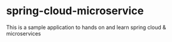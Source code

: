 # spring-cloud-microservice
This is a sample application to hands on and learn spring cloud &amp; microservices
